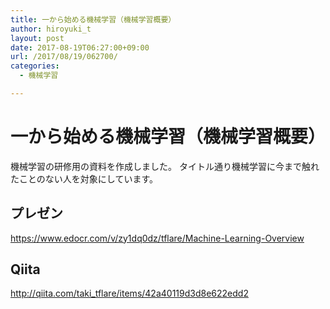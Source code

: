 ```yaml
---
title: 一から始める機械学習（機械学習概要）
author: hiroyuki_t
layout: post
date: 2017-08-19T06:27:00+09:00
url: /2017/08/19/062700/
categories:
  - 機械学習

---
```


# 一から始める機械学習（機械学習概要）

機械学習の研修用の資料を作成しました。
タイトル通り機械学習に今まで触れたことのない人を対象にしています。

## プレゼン
https://www.edocr.com/v/zy1dq0dz/tflare/Machine-Learning-Overview

## Qiita
http://qiita.com/taki_tflare/items/42a40119d3d8e622edd2
